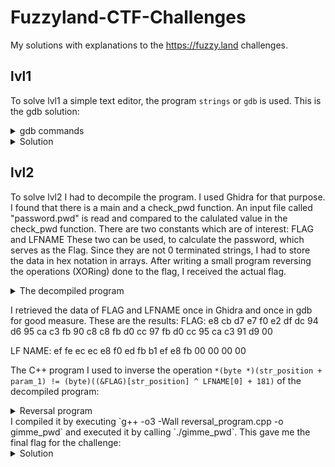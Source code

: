 # Fuzzyland-CTF-Challenges
My solutions with explanations to the https://fuzzy.land challenges.

## lvl1
To solve lvl1 a simple text editor, the program `strings` or `gdb` is used.
This is the gdb solution:
<details>
<summary>gdb commands</summary>
  
```
gdb lvl1
disas /m main
x/s <ADDRESS OF PASSWORD>
```
</details>
<details>
<summary>Solution</summary>

```
LosCTF{5tr1ngZ_FTW}
```
</details>

## lvl2
To solve lvl2 I had to decompile the program. I used Ghidra for that purpose.
I found that there is a main and a check_pwd function.
An input file called "password.pwd" is read and compared to the calulated value in the check_pwd function.
There are two constants which are of interest:
FLAG and LFNAME
These two can be used, to calculate the password, which serves as the Flag.
Since they are not 0 terminated strings, I had to store the data in hex notation in arrays.
After writing a small program reversing the operations (XORing) done to the flag, I received the actual flag.

<details>
<summary>The decompiled program</summary>
  
```C
int main(void) {
  FILE *__stream;
  undefined8 uVar1;
  long in_FS_OFFSET;
  ulong local_60;
  undefined8 local_45;
  undefined4 local_3d;
  undefined local_39;
  undefined8 pwd_from_password_pwd_file;
  undefined8 local_30;
  undefined8 local_28;
  undefined4 local_20;
  undefined2 local_1c;
  long local_10;
  
  local_10 = *(long *)(in_FS_OFFSET + 0x28);
  local_45 = 0;
  local_3d = 0;
  local_39 = 0;
  for (local_60 = 0; local_60 < 0xc; local_60 = local_60 + 1) {
    *(byte *)((long)&local_45 + local_60) = LFNAME[local_60] ^ 0x9f;
  }
  __stream = fopen((char *)&local_45,"r");
  if (__stream == (FILE *)0x0) {
    uVar1 = 0xffffffff;
  }
  else {
    pwd_from_password_pwd_file = 0;
    local_30 = 0;
    local_28 = 0;
    local_20 = 0;
    local_1c = 0;
    fread(&pwd_from_password_pwd_file,1,0x1e,__stream);
    fclose(__stream);
    uVar1 = check_pwd((long)&pwd_from_password_pwd_file);
    if ((int)uVar1 == 0) {
      puts("Congrats!");
      uVar1 = 0;
    }
    else {
      uVar1 = 0xfffffffe;
    }
  }
  if (local_10 != *(long *)(in_FS_OFFSET + 0x28)) {
    __stack_chk_fail();
  }
  return uVar1;
}


undefined8 check_pwd(long param_1)
{
  ulong str_position;
  
  str_position = 0;
  while( true ) {
    if (28 < str_position) {
      return 0;
    }
    if (*(byte *)(str_position + param_1) != (byte)((&FLAG)[str_position] ^ LFNAME[0] + 181)) break;
    str_position = str_position + 1;
  }
  return 0xffffffff;
}
```
</details>

I retrieved the data of FLAG and LFNAME once in Ghidra and once in gdb for good measure.
These are the results:
FLAG:
e8 cb d7 e7 f0 e2 df dc 94 d6 95 ca c3 fb 90 c8 c8 fb d0 cc 97 fb d0 cc 95 ca c3 91 d9 00
  
LF NAME:
ef fe ec ec e8 f0 ed fb b1 ef e8 fb 00 00 00 00

The C++ program I used to inverse the operation `*(byte *)(str_position + param_1) != (byte)((&FLAG)[str_position] ^ LFNAME[0] + 181)` of the decompiled program:
<details>
<summary>Reversal program</summary>
  
```c++
#include <iostream>

using namespace std;

int main() {
  long FLAG[] = {0xe8, 0xcb, 0xd7, 0xe7, 0xf0, 0xe2, 0xdf, 0xdc, 0x94, 0xd6, 0x95, 0xca, 0xc3, 0xfb, 0x90, 0xc8, 0xc8, 0xfb, 0xd0, 0xcc, 0x97, 0xfb, 0xd0, 0xcc, 0x95, 0xca, 0xc3, 0x91, 0xd9, 0x00};
  long LFNAME[] = {0xef, 0xfe, 0xec, 0xec, 0xe8, 0xf0, 0xed, 0xfb, 0xb1, 0xef, 0xe8, 0xfb, 0x00, 0x00, 0x00, 0x00};

  for(unsigned long str_position = 0; FLAG[str_position]; ++str_position){
    cout << ((char)((FLAG)[str_position] ^ (LFNAME[0] + 181)));
  }
  cout << endl;
}
```
</details>
I compiled it by executing `g++ -o3 -Wall reversal_program.cpp -o gimme_pwd` and executed it by calling `./gimme_pwd`.
This gave me the final flag for the challenge:
<details>
<summary>Solution</summary>

```
LosCTF{x0r1ng_4ll_th3_th1ng5}
```
</details>
